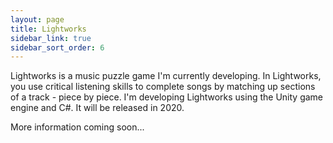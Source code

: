 ```yaml
---
layout: page
title: Lightworks
sidebar_link: true
sidebar_sort_order: 6
---
```


Lightworks is a music puzzle game I'm currently developing. In Lightworks, you use critical listening skills to complete songs by matching up sections of a track - piece by piece. I'm developing Lightworks using the Unity game engine and C#. It will be released in 2020.

More information coming soon...
